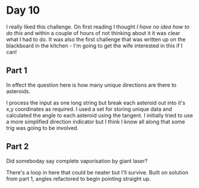 # Day 10 #
I really liked this challenge. On first reading I thought *I have no idea how to do this* and within a couple of hours of 
not thinking about it it was clear what I had to do. It was also the first challenge that was written up on the blackboard 
in the kitchen - I'm going to get the wife interested in this if I can!

## Part 1 ##
In effect the question here is how many unique directions are there to asteroids.

I process the input as one long string but break each asteroid out into it's x,y coordinates as required. I used a set for 
storing unique data and calculated the angle to each asteroid using the tangent. I initially tried to use a more simplified direction 
indicator but I think I know all along that some trig was going to be involved.


## Part 2 ##
Did someboday say complete vaporisation by giant laser?

There's a loop in here that could be neater but I'll survive. Built on solution from part 1, angles refactored to begin 
pointing straight up.
